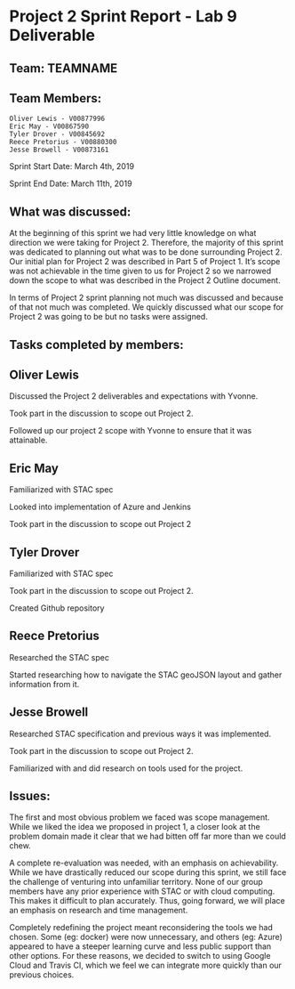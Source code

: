 
# Project 2 Sprint Report - Lab 9 Deliverable

## Team: TEAMNAME

## Team Members:
```
Oliver Lewis - V00877996
Eric May - V00867590
Tyler Drover - V00845692
Reece Pretorius - V00880300
Jesse Browell - V00873161
```



Sprint Start Date:     March 4th, 2019

Sprint End Date:    March 11th, 2019

## What was discussed:
At the beginning of this sprint we had very little knowledge on what direction we were taking for Project 2. Therefore, the majority of this sprint was dedicated to planning out what was to be done surrounding Project 2. Our initial plan for Project 2 was described in Part 5 of Project 1. It’s scope was not achievable in the time given to us for Project 2 so we narrowed down the scope to what was described in the Project 2 Outline document.

In terms of Project 2 sprint planning not much was discussed and because of that not much was completed. We quickly discussed what our scope for Project 2 was going to be but no tasks were assigned.

## Tasks completed by members:
## Oliver Lewis
Discussed the Project 2 deliverables and expectations with Yvonne.

Took part in the discussion to scope out Project 2.

Followed up our project 2 scope with Yvonne to ensure that it was attainable.

## Eric May
Familiarized with STAC spec

Looked into implementation of Azure and Jenkins

Took part in the discussion to scope out Project 2

## Tyler Drover
Familiarized with STAC spec

Took part in the discussion to scope out Project 2.

Created Github repository

## Reece Pretorius
Researched the STAC spec

Started researching how to navigate the STAC geoJSON layout and gather information from it.


## Jesse Browell
Researched STAC specification and previous ways it was implemented. 

Took part in the discussion to scope out Project 2.

Familiarized with and did research on tools used for the project.  

## Issues:
The first and most obvious problem we faced was scope management. While we liked the idea we proposed in project 1, a closer look at the problem domain made it clear that we had bitten off far more than we could chew.

A complete re-evaluation was needed, with an emphasis on achievability. While we have drastically reduced our scope during this sprint, we still face the challenge of venturing into unfamiliar territory. None of our group members have any prior experience with STAC or with cloud computing. This makes it difficult to plan accurately. Thus, going forward, we will place an emphasis on research and time management.

Completely redefining the project meant reconsidering the tools we had chosen. Some (eg: docker) were now unnecessary, and others (eg: Azure) appeared to have a steeper learning curve and less public support than other options. For these reasons, we decided to switch to using Google Cloud and Travis CI, which we feel we can integrate more quickly than our previous choices.
